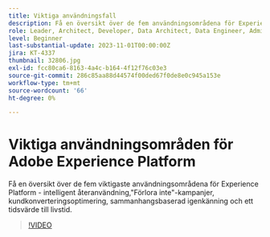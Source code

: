 ```yaml
---
title: Viktiga användningsfall
description: Få en översikt över de fem användningsområdena för Experience Platform&mdash;Intelligent Reengagement, Don't Lose Campaigns, Customer Conversion Optimization, Contextual Recognition och One-Time Value to Lifetime Value.
role: Leader, Architect, Developer, Data Architect, Data Engineer, Admin, User
level: Beginner
last-substantial-update: 2023-11-01T00:00:00Z
jira: KT-4337
thumbnail: 32806.jpg
exl-id: fcc80ca6-8163-4a4c-b164-4f12f76c03e3
source-git-commit: 286c85aa88d44574f00ded67f0de8e0c945a153e
workflow-type: tm+mt
source-wordcount: '66'
ht-degree: 0%

---
```


# Viktiga användningsområden för Adobe Experience Platform

Få en översikt över de fem viktigaste användningsområdena för Experience Platform - intelligent återanvändning,&quot;Förlora inte&quot;-kampanjer, kundkonverteringsoptimering, sammanhangsbaserad igenkänning och ett tidsvärde till livstid.

>[!VIDEO](https://video.tv.adobe.com/v/32806?learn=on&enablevpops)

